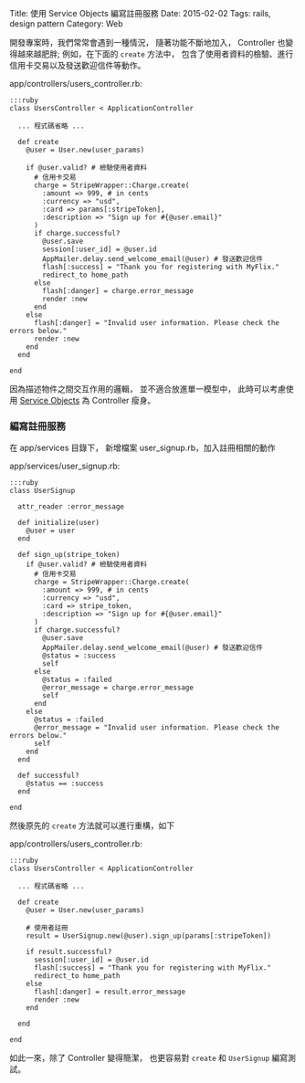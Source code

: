 Title: 使用 Service Objects 編寫註冊服務
Date: 2015-02-02
Tags: rails, design pattern
Category: Web


開發專案時，我們常常會遇到一種情況，
隨著功能不斷地加入，
Controller 也變得越來越肥胖;
例如，在下面的 `create` 方法中，
包含了使用者資料的檢驗、進行信用卡交易以及發送歡迎信件等動作。

app/controllers/users_controller.rb:

    :::ruby
    class UsersController < ApplicationController

      ... 程式碼省略 ...

      def create
        @user = User.new(user_params)

        if @user.valid? # 檢驗使用者資料
          # 信用卡交易
          charge = StripeWrapper::Charge.create(
            :amount => 999, # in cents
            :currency => "usd",
            :card => params[:stripeToken],
            :description => "Sign up for #{@user.email}"
          )
          if charge.successful?
            @user.save
            session[:user_id] = @user.id
            AppMailer.delay.send_welcome_email(@user) # 發送歡迎信件
            flash[:success] = "Thank you for registering with MyFlix."
            redirect_to home_path
          else
            flash[:danger] = charge.error_message
            render :new
          end
        else
          flash[:danger] = "Invalid user information. Please check the errors below."
          render :new
        end
      end

    end

因為描述物件之間交互作用的邏輯，
並不適合放進單一模型中，
此時可以考慮使用 [Service Objects](http://en.wikipedia.org/wiki/Service_Data_Objects) 為 Controller 瘦身。

### 編寫註冊服務

在 app/services 目錄下，
新增檔案 user_signup.rb，加入註冊相關的動作

app/services/user_signup.rb:

    :::ruby
    class UserSignup

      attr_reader :error_message

      def initialize(user)
        @user = user
      end

      def sign_up(stripe_token)
        if @user.valid? # 檢驗使用者資料
          # 信用卡交易
          charge = StripeWrapper::Charge.create(
            :amount => 999, # in cents
            :currency => "usd",
            :card => stripe_token,
            :description => "Sign up for #{@user.email}"
          )
          if charge.successful?
            @user.save
            AppMailer.delay.send_welcome_email(@user) # 發送歡迎信件
            @status = :success
            self
          else
            @status = :failed
            @error_message = charge.error_message
            self
          end
        else
          @status = :failed
          @error_message = "Invalid user information. Please check the errors below."
          self
        end
      end

      def successful?
        @status == :success
      end

    end

然後原先的 `create` 方法就可以進行重構，如下

app/controllers/users_controller.rb:

    :::ruby
    class UsersController < ApplicationController

      ... 程式碼省略 ...

      def create
        @user = User.new(user_params)

        # 使用者註冊
        result = UserSignup.new(@user).sign_up(params[:stripeToken])

        if result.successful?
          session[:user_id] = @user.id
          flash[:success] = "Thank you for registering with MyFlix."
          redirect_to home_path
        else
          flash[:danger] = result.error_message
          render :new
        end

      end

    end

如此一來，除了 Controller 變得簡潔，
也更容易對 `create` 和 `UserSignup` 編寫測試。
